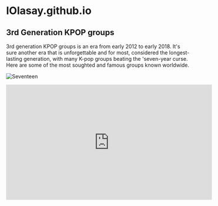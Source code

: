 # IOlasay.github.io
## 3rd Generation KPOP groups

3rd generation KPOP groups is an era from early 2012 to early 2018. It's sure another era that is unforgettable and for most, considered the longest-lasting generation, with many K-pop groups beating the 'seven-year curse. Here are some of the most soughted and famous groups known worldwide.

![Seventeen](https://encrypted-tbn0.gstatic.com/images?q=tbn:ANd9GcQj3PKcIytaFqrju7a-brOg1lAdWfTWOiSPMQ&usqp=CAU)
<iframe width="560" height="315" src="https://www.youtube-nocookie.com/embed/gRnuFC4Ualw?si=ilXG2bO_3FTi43Px" title="YouTube video player" frameborder="0" allow="accelerometer; autoplay; clipboard-write; encrypted-media; gyroscope; picture-in-picture; web-share" allowfullscreen></iframe>
